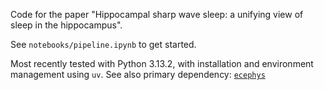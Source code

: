 Code for the paper "Hippocampal sharp wave sleep: a unifying view of sleep in the hippocampus".

See `notebooks/pipeline.ipynb` to get started.

Most recently tested with Python 3.13.2, with installation and environment management using `uv`. 
See also primary dependency: [`ecephys`](https://github.com/CSC-UW/ecephys)
